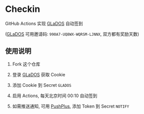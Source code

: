 # Checkin

GitHub Actions 实现 [GLaDOS][glados] 自动签到

([GLaDOS][glados] 可用邀请码: `990A7-UQ8WX-WQRSM-LJNNX`, 双方都有奖励天数)

## 使用说明

1. Fork 这个仓库

1. 登录 [GLaDOS][glados] 获取 Cookie

1. 添加 Cookie 到 Secret `GLADOS`

1. 启用 Actions, 每天北京时间 00:10 自动签到

1. 如需推送通知, 可用 [PushPlus][pushplus], 添加 Token 到 Secret `NOTIFY`

[glados]:  https://990a7-uq8wx-wqrsm-ljnnx.glados.space
[pushplus]: https://www.pushplus.plus/
